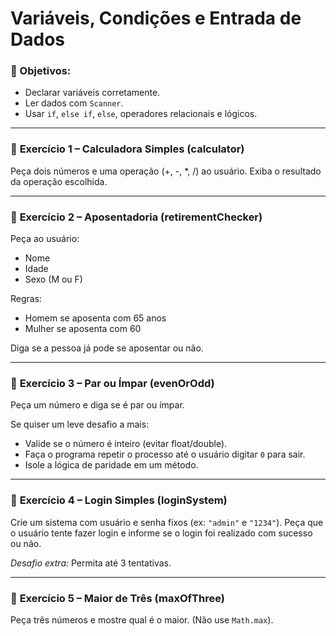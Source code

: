 # **Variáveis, Condições e Entrada de Dados**

### 🎯 Objetivos:

- Declarar variáveis corretamente.
- Ler dados com `Scanner`.
- Usar `if`, `else if`, `else`, operadores relacionais e lógicos.

---

### 📝 **Exercício 1 – Calculadora Simples (calculator)**

Peça dois números e uma operação (+, -, *, /) ao usuário. Exiba o resultado da operação escolhida.

---

### 📝 **Exercício 2 – Aposentadoria (retirementChecker)**

Peça ao usuário:

- Nome
- Idade
- Sexo (M ou F)

Regras:

- Homem se aposenta com 65 anos
- Mulher se aposenta com 60

Diga se a pessoa já pode se aposentar ou não.

---

### 📝 **Exercício 3 – Par ou Ímpar (evenOrOdd)**

Peça um número e diga se é par ou ímpar.

Se quiser um leve desafio a mais:

- Valide se o número é inteiro (evitar float/double).
- Faça o programa repetir o processo até o usuário digitar `0` para sair.
- Isole a lógica de paridade em um método.

---

### 📝 **Exercício 4 – Login Simples (loginSystem)**

Crie um sistema com usuário e senha fixos (ex: `"admin"` e `"1234"`).
Peça que o usuário tente fazer login e informe se o login foi realizado com sucesso ou não.

*Desafio extra:* Permita até 3 tentativas.

---

### 📝 **Exercício 5 – Maior de Três (maxOfThree)**

Peça três números e mostre qual é o maior. (Não use `Math.max`).